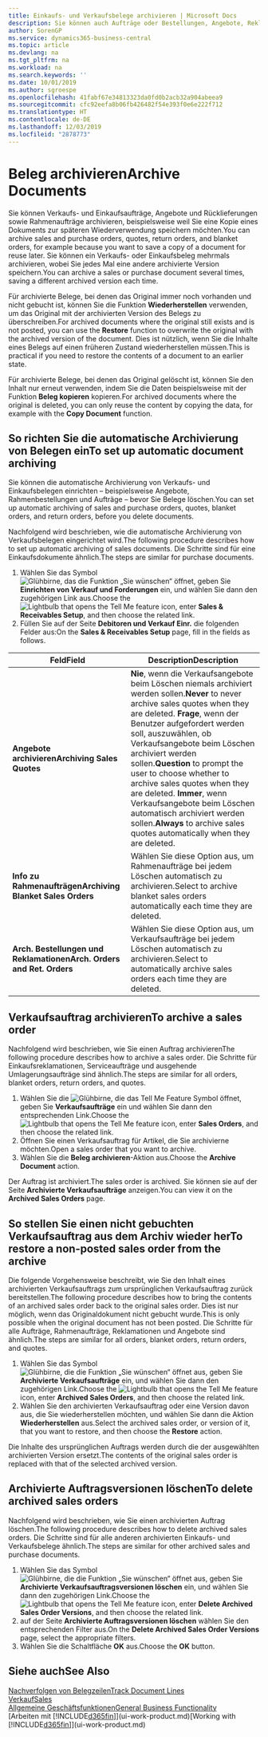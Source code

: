 ```yaml
---
title: Einkaufs- und Verkaufsbelege archivieren | Microsoft Docs
description: Sie können auch Aufträge oder Bestellungen, Angebote, Reklamationen und Rahmenaufträge archivieren, und Sie können den archivierten Beleg verwenden, um den Beleg neu zu erstellen, dass er aus archiviert wurde.
author: SorenGP
ms.service: dynamics365-business-central
ms.topic: article
ms.devlang: na
ms.tgt_pltfrm: na
ms.workload: na
ms.search.keywords: ''
ms.date: 10/01/2019
ms.author: sgroespe
ms.openlocfilehash: 41fabf67e34813323da0fd0b2acb32a904abeea9
ms.sourcegitcommit: cfc92eefa8b06fb426482f54e393f0e6e222f712
ms.translationtype: HT
ms.contentlocale: de-DE
ms.lasthandoff: 12/03/2019
ms.locfileid: "2878773"
---
```

# <a name="archive-documents"></a><span data-ttu-id="eddb4-103">Beleg archivieren</span><span class="sxs-lookup"><span data-stu-id="eddb4-103">Archive Documents</span></span>
<span data-ttu-id="eddb4-104">Sie können Verkaufs- und Einkaufsaufträge, Angebote und Rücklieferungen sowie Rahmenaufträge archivieren, beispielsweise weil Sie eine Kopie eines Dokuments zur späteren Wiederverwendung speichern möchten.</span><span class="sxs-lookup"><span data-stu-id="eddb4-104">You can archive sales and purchase orders, quotes, return orders, and blanket orders, for example because you want to save a copy of a document for reuse later.</span></span> <span data-ttu-id="eddb4-105">Sie können ein Verkaufs- oder Einkaufsbeleg mehrmals archivieren, wobei Sie jedes Mal eine andere archivierte Version speichern.</span><span class="sxs-lookup"><span data-stu-id="eddb4-105">You can archive a sales or purchase document several times, saving a different archived version each time.</span></span>

<span data-ttu-id="eddb4-106">Für archivierte Belege, bei denen das Original immer noch vorhanden und nicht gebucht ist, können Sie die Funktion **Wiederherstellen** verwenden, um das Original mit der archivierten Version des Belegs zu überschreiben.</span><span class="sxs-lookup"><span data-stu-id="eddb4-106">For archived documents where the original still exists and is not posted, you can use the **Restore** function to overwrite the original with the archived version of the document.</span></span> <span data-ttu-id="eddb4-107">Dies ist nützlich, wenn Sie die Inhalte eines Belegs auf einen früheren Zustand wiederherstellen müssen.</span><span class="sxs-lookup"><span data-stu-id="eddb4-107">This is practical if you need to restore the contents of a document to an earlier state.</span></span>

<span data-ttu-id="eddb4-108">Für archivierte Belege, bei denen das Original gelöscht ist, können Sie den Inhalt nur erneut verwenden, indem Sie die Daten beispielsweise mit der Funktion **Beleg kopieren** kopieren.</span><span class="sxs-lookup"><span data-stu-id="eddb4-108">For archived documents where the original is deleted, you can only reuse the content by copying the data, for example with the **Copy Document** function.</span></span>   

## <a name="to-set-up-automatic-document-archiving"></a><span data-ttu-id="eddb4-109">So richten Sie die automatische Archivierung von Belegen ein</span><span class="sxs-lookup"><span data-stu-id="eddb4-109">To set up automatic document archiving</span></span>  
<span data-ttu-id="eddb4-110">Sie können die automatische Archivierung von Verkaufs- und Einkaufsbelegen einrichten – beispielsweise Angebote, Rahmenbestellungen und Aufträge – bevor Sie Belege löschen.</span><span class="sxs-lookup"><span data-stu-id="eddb4-110">You can set up automatic archiving of sales and purchase orders, quotes, blanket orders, and return orders, before you delete documents.</span></span>

<span data-ttu-id="eddb4-111">Nachfolgend wird beschrieben, wie die automatische Archivierung von Verkaufsbelegen eingerichtet wird.</span><span class="sxs-lookup"><span data-stu-id="eddb4-111">The following procedure describes how to set up automatic archiving of sales documents.</span></span> <span data-ttu-id="eddb4-112">Die Schritte sind für eine Einkaufsdokumente ähnlich.</span><span class="sxs-lookup"><span data-stu-id="eddb4-112">The steps are similar for purchase documents.</span></span>
1.  <span data-ttu-id="eddb4-113">Wählen Sie das Symbol ![Glühbirne, das die Funktion „Sie wünschen“ öffnet](media/ui-search/search_small.png "Was möchten Sie tun?"), geben Sie **Einrichten von Verkauf und Forderungen** ein, und wählen Sie dann den zugehörigen Link aus.</span><span class="sxs-lookup"><span data-stu-id="eddb4-113">Choose the ![Lightbulb that opens the Tell Me feature](media/ui-search/search_small.png "Tell me what you want to do") icon, enter **Sales & Receivables Setup**, and then choose the related link.</span></span>
2. <span data-ttu-id="eddb4-114">Füllen Sie auf der Seite **Debitoren und Verkauf Einr.** die folgenden Felder aus:</span><span class="sxs-lookup"><span data-stu-id="eddb4-114">On the **Sales & Receivables Setup** page, fill in the fields as follows.</span></span>

|<span data-ttu-id="eddb4-115">Feld</span><span class="sxs-lookup"><span data-stu-id="eddb4-115">Field</span></span>|<span data-ttu-id="eddb4-116">Description</span><span class="sxs-lookup"><span data-stu-id="eddb4-116">Description</span></span>|
|-----|-----------|
|<span data-ttu-id="eddb4-117">**Angebote archivieren**</span><span class="sxs-lookup"><span data-stu-id="eddb4-117">**Archiving Sales Quotes**</span></span>|<span data-ttu-id="eddb4-118">**Nie**, wenn die Verkaufsangebote beim Löschen niemals archiviert werden sollen.</span><span class="sxs-lookup"><span data-stu-id="eddb4-118">**Never** to never archive sales quotes when they are deleted.</span></span> <span data-ttu-id="eddb4-119">**Frage**, wenn der Benutzer aufgefordert werden soll, auszuwählen, ob Verkaufsangebote beim Löschen archiviert werden sollen.</span><span class="sxs-lookup"><span data-stu-id="eddb4-119">**Question** to prompt the user to choose whether to archive sales quotes when they are deleted.</span></span> <span data-ttu-id="eddb4-120">**Immer**, wenn Verkaufsangebote beim Löschen automatisch archiviert werden sollen.</span><span class="sxs-lookup"><span data-stu-id="eddb4-120">**Always** to archive sales quotes automatically when they are deleted.</span></span>|
|<span data-ttu-id="eddb4-121">**Info zu Rahmenaufträgen**</span><span class="sxs-lookup"><span data-stu-id="eddb4-121">**Archiving Blanket Sales Orders**</span></span>|<span data-ttu-id="eddb4-122">Wählen Sie diese Option aus, um Rahmenaufträge bei jedem Löschen automatisch zu archivieren.</span><span class="sxs-lookup"><span data-stu-id="eddb4-122">Select to archive blanket sales orders automatically each time they are deleted.</span></span>|
|<span data-ttu-id="eddb4-123">**Arch. Bestellungen und Reklamationen**</span><span class="sxs-lookup"><span data-stu-id="eddb4-123">**Arch. Orders and Ret. Orders**</span></span>|<span data-ttu-id="eddb4-124">Wählen Sie diese Option aus, um Verkaufsaufträge bei jedem Löschen automatisch zu archivieren.</span><span class="sxs-lookup"><span data-stu-id="eddb4-124">Select to automatically archive sales orders each time they are deleted.</span></span>|

## <a name="to-archive-a-sales-order"></a><span data-ttu-id="eddb4-125">Verkaufsauftrag archivieren</span><span class="sxs-lookup"><span data-stu-id="eddb4-125">To archive a sales order</span></span>
<span data-ttu-id="eddb4-126">Nachfolgend wird beschrieben, wie Sie einen Auftrag archivieren</span><span class="sxs-lookup"><span data-stu-id="eddb4-126">The following procedure describes how to archive a sales order.</span></span> <span data-ttu-id="eddb4-127">Die Schritte für Einkaufsreklamationen, Serviceaufträge und ausgehende Umlagerungsaufträge sind ähnlich.</span><span class="sxs-lookup"><span data-stu-id="eddb4-127">The steps are similar for all orders, blanket orders, return orders, and quotes.</span></span>

1.  <span data-ttu-id="eddb4-128">Wählen Sie die ![Glühbirne, die das Tell Me Feature](media/ui-search/search_small.png "Was möchten Sie tun?") Symbol öffnet, geben Sie **Verkaufsaufträge** ein und wählen Sie dann den entsprechenden Link.</span><span class="sxs-lookup"><span data-stu-id="eddb4-128">Choose the ![Lightbulb that opens the Tell Me feature](media/ui-search/search_small.png "Tell me what you want to do") icon, enter **Sales Orders**, and then choose the related link.</span></span>  
2.  <span data-ttu-id="eddb4-129">Öffnen Sie einen Verkaufsauftrag für Artikel, die Sie archivierne möchten.</span><span class="sxs-lookup"><span data-stu-id="eddb4-129">Open a sales order that you want to archive.</span></span>  
3.  <span data-ttu-id="eddb4-130">Wählen Sie die **Beleg archivieren**-Aktion aus.</span><span class="sxs-lookup"><span data-stu-id="eddb4-130">Choose the **Archive Document** action.</span></span>

<span data-ttu-id="eddb4-131">Der Auftrag ist archiviert.</span><span class="sxs-lookup"><span data-stu-id="eddb4-131">The sales order is archived.</span></span> <span data-ttu-id="eddb4-132">Sie können sie auf der Seite **Archivierte Verkaufsaufträge** anzeigen.</span><span class="sxs-lookup"><span data-stu-id="eddb4-132">You can view it on the **Archived Sales Orders** page.</span></span>

## <a name="to-restore-a-non-posted-sales-order-from-the-archive"></a><span data-ttu-id="eddb4-133">So stellen Sie einen nicht gebuchten Verkaufsauftrag aus dem Archiv wieder her</span><span class="sxs-lookup"><span data-stu-id="eddb4-133">To restore a non-posted sales order from the archive</span></span>
<span data-ttu-id="eddb4-134">Die folgende Vorgehensweise beschreibt, wie Sie den Inhalt eines archivierten Verkaufsauftrags zum ursprünglichen Verkaufsauftrag zurück bereitstellen.</span><span class="sxs-lookup"><span data-stu-id="eddb4-134">The following procedure describes how to bring the contents of an archived sales order back to the original sales order.</span></span> <span data-ttu-id="eddb4-135">Dies ist nur möglich, wenn das Originaldokument nicht gebucht wurde.</span><span class="sxs-lookup"><span data-stu-id="eddb4-135">This is only possible when the original document has not been posted.</span></span> <span data-ttu-id="eddb4-136">Die Schritte für alle Aufträge, Rahmenaufträge, Reklamationen und Angebote sind ähnlich.</span><span class="sxs-lookup"><span data-stu-id="eddb4-136">The steps are similar for all orders, blanket orders, return orders, and quotes.</span></span>

1. <span data-ttu-id="eddb4-137">Wählen Sie das Symbol ![Glühbirne, die die Funktion „Sie wünschen“ öffnet](media/ui-search/search_small.png "Was möchten Sie tun?") aus, geben Sie **Archivierte Verkaufsaufträge** ein, und wählen Sie dann den zugehörigen Link.</span><span class="sxs-lookup"><span data-stu-id="eddb4-137">Choose the ![Lightbulb that opens the Tell Me feature](media/ui-search/search_small.png "Tell me what you want to do") icon, enter **Archived Sales Orders**, and then choose the related link.</span></span>
2. <span data-ttu-id="eddb4-138">Wählen Sie den archivierten Verkaufsauftrag oder eine Version davon aus, die Sie wiederherstellen möchten, und wählen Sie dann die Aktion **Wiederherstellen** aus.</span><span class="sxs-lookup"><span data-stu-id="eddb4-138">Select the archived sales order, or version of it, that you want to restore, and then choose the **Restore** action.</span></span>  

<span data-ttu-id="eddb4-139">Die Inhalte des ursprünglichen Auftrags werden durch die der ausgewählten archivierten Version ersetzt.</span><span class="sxs-lookup"><span data-stu-id="eddb4-139">The contents of the original sales order is replaced with that of the selected archived version.</span></span>

## <a name="to-delete-archived-sales-orders"></a><span data-ttu-id="eddb4-140">Archivierte Auftragsversionen löschen</span><span class="sxs-lookup"><span data-stu-id="eddb4-140">To delete archived sales orders</span></span>
<span data-ttu-id="eddb4-141">Nachfolgend wird beschrieben, wie Sie einen archivierten Auftrag löschen.</span><span class="sxs-lookup"><span data-stu-id="eddb4-141">The following procedure describes how to delete archived sales orders.</span></span> <span data-ttu-id="eddb4-142">Die Schritte sind für alle anderen archivierten Einkaufs- und Verkaufsbelege ähnlich.</span><span class="sxs-lookup"><span data-stu-id="eddb4-142">The steps are similar for other archived sales and purchase documents.</span></span>

1.  <span data-ttu-id="eddb4-143">Wählen Sie das Symbol ![Glühbirne, die die Funktion „Sie wünschen“ öffnet](media/ui-search/search_small.png "Tell Me-Funktion") aus, geben Sie **Archivierte Verkaufsauftragsversionen löschen** ein, und wählen Sie dann den zugehörigen Link.</span><span class="sxs-lookup"><span data-stu-id="eddb4-143">Choose the ![Lightbulb that opens the Tell Me feature](media/ui-search/search_small.png "Tell me what you want to do") icon, enter **Delete Archived Sales Order Versions**, and then choose the related link.</span></span>  
2.  <span data-ttu-id="eddb4-144">auf der Seite **Archivierte Auftragsversionen löschen** wählen Sie den entsprechenden Filter aus.</span><span class="sxs-lookup"><span data-stu-id="eddb4-144">On the **Delete Archived Sales Order Versions** page, select the appropriate filters.</span></span>  
3.  <span data-ttu-id="eddb4-145">Wählen Sie die Schaltfläche **OK** aus.</span><span class="sxs-lookup"><span data-stu-id="eddb4-145">Choose the **OK** button.</span></span>

## <a name="see-also"></a><span data-ttu-id="eddb4-146">Siehe auch</span><span class="sxs-lookup"><span data-stu-id="eddb4-146">See Also</span></span>
[<span data-ttu-id="eddb4-147">Nachverfolgen von Belegzeilen</span><span class="sxs-lookup"><span data-stu-id="eddb4-147">Track Document Lines</span></span>](across-how-to-track-document-lines.md)  
[<span data-ttu-id="eddb4-148">Verkauf</span><span class="sxs-lookup"><span data-stu-id="eddb4-148">Sales</span></span>](sales-manage-sales.md)  
[<span data-ttu-id="eddb4-149">Allgemeine Geschäftsfunktionen</span><span class="sxs-lookup"><span data-stu-id="eddb4-149">General Business Functionality</span></span>](ui-across-business-areas.md)  
<span data-ttu-id="eddb4-150">[Arbeiten mit [!INCLUDE[d365fin](includes/d365fin_md.md)]](ui-work-product.md)</span><span class="sxs-lookup"><span data-stu-id="eddb4-150">[Working with [!INCLUDE[d365fin](includes/d365fin_md.md)]](ui-work-product.md)</span></span>
